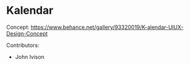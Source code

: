 #  Kalendar

Concept: https://www.behance.net/gallery/93320019/K-alendar-UIUX-Design-Concept


Contributors: 
- John Ivison
